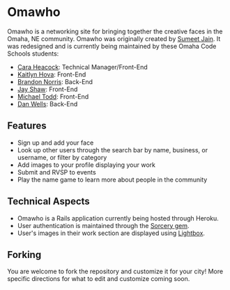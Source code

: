 Omawho
======

Omawho is a networking site for bringing together the creative faces in the Omaha, NE community. Omawho was originally created by [Sumeet Jain](https://github.com/sumeetjain). It was redesigned and is currently being maintained by these Omaha Code Schools students:

- [Cara Heacock](https://github.com/Caraheacock): Technical Manager/Front-End
- [Kaitlyn Hova](https://github.com/kaitlynhova): Front-End
- [Brandon Norris](https://github.com/BLNorris): Back-End
- [Jay Shaw](https://github.com/jayshaw): Front-End
- [Michael Todd](https://github.com/michaelsedits): Front-End
- [Dan Wells](https://github.com/danwells): Back-End

## Features

- Sign up and add your face
- Look up other users through the search bar by name, business, or username, or filter by category
- Add images to your profile displaying your work
- Submit and RVSP to events
- Play the name game to learn more about people in the community

## Technical Aspects

- Omawho is a Rails application currently being hosted through Heroku.
- User authentication is maintained through the [Sorcery gem](https://rubygems.org/gems/sorcery/versions/0.8.5).
- User's images in their work section are displayed using [Lightbox](http://lokeshdhakar.com/projects/lightbox2/).

## Forking

You are welcome to fork the repository and customize it for your city! More specific directions for what to edit and customize coming soon.